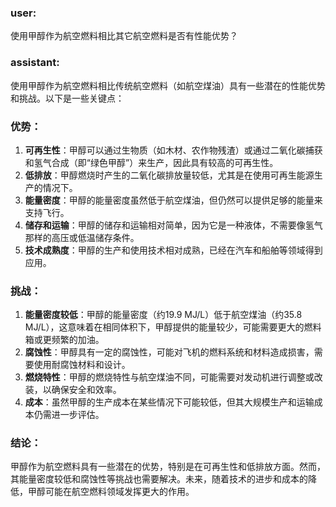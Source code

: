 ### user: 

使用甲醇作为航空燃料相比其它航空燃料是否有性能优势？


### assistant: 

使用甲醇作为航空燃料相比传统航空燃料（如航空煤油）具有一些潜在的性能优势和挑战。以下是一些关键点：

### 优势：
1. **可再生性**：甲醇可以通过生物质（如木材、农作物残渣）或通过二氧化碳捕获和氢气合成（即“绿色甲醇”）来生产，因此具有较高的可再生性。
2. **低排放**：甲醇燃烧时产生的二氧化碳排放量较低，尤其是在使用可再生能源生产的情况下。
3. **能量密度**：甲醇的能量密度虽然低于航空煤油，但仍然可以提供足够的能量来支持飞行。
4. **储存和运输**：甲醇的储存和运输相对简单，因为它是一种液体，不需要像氢气那样的高压或低温储存条件。
5. **技术成熟度**：甲醇的生产和使用技术相对成熟，已经在汽车和船舶等领域得到应用。

### 挑战：
1. **能量密度较低**：甲醇的能量密度（约19.9 MJ/L）低于航空煤油（约35.8 MJ/L），这意味着在相同体积下，甲醇提供的能量较少，可能需要更大的燃料箱或更频繁的加油。
2. **腐蚀性**：甲醇具有一定的腐蚀性，可能对飞机的燃料系统和材料造成损害，需要使用耐腐蚀材料和设计。
3. **燃烧特性**：甲醇的燃烧特性与航空煤油不同，可能需要对发动机进行调整或改装，以确保安全和效率。
4. **成本**：虽然甲醇的生产成本在某些情况下可能较低，但其大规模生产和运输成本仍需进一步评估。

### 结论：
甲醇作为航空燃料具有一些潜在的优势，特别是在可再生性和低排放方面。然而，其能量密度较低和腐蚀性等挑战也需要解决。未来，随着技术的进步和成本的降低，甲醇可能在航空燃料领域发挥更大的作用。
